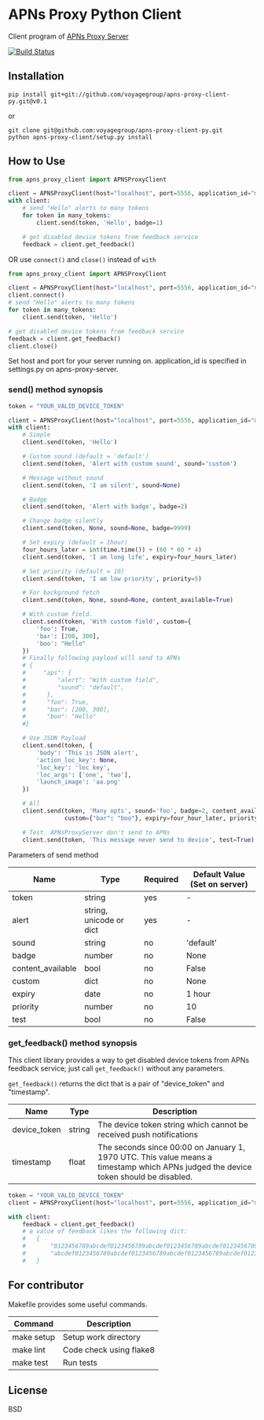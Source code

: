 # APNs Proxy Python Client

Client program of [APNs Proxy Server](https://github.com/voyagegroup/apns-proxy-server)

[![Build Status](https://travis-ci.org/voyagegroup/apns-proxy-client-py.png?branch=master)](https://travis-ci.org/voyagegroup/apns-proxy-client-py)

## Installation

```
pip install git+git://github.com/voyagegroup/apns-proxy-client-py.git@v0.1
```

or

```
git clone git@github.com:voyagegroup/apns-proxy-client-py.git
python apns-proxy-client/setup.py install
```

## How to Use

```python
from apns_proxy_client import APNSProxyClient

client = APNSProxyClient(host="localhost", port=5556, application_id="myapp")
with client:
    # send "Hello" alerts to many tokens
    for token in many_tokens:
        client.send(token, 'Hello', badge=1)

    # get disabled device tokens from feedback service
    feedback = client.get_feedback()
```

OR use ```connect()``` and ```close()``` instead of ```with```

```python
from apns_proxy_client import APNSProxyClient

client = APNSProxyClient(host="localhost", port=5556, application_id="myapp")
client.connect()
# send "Hello" alerts to many tokens
for token in many_tokens:
    client.send(token, 'Hello')

# get disabled device tokens from feedback service
feedback = client.get_feedback()
client.close()
```

Set host and port for your server running on. application_id is specified in settings.py on apns-proxy-server.

### send() method synopsis

```python
token = "YOUR_VALID_DEVICE_TOKEN"

client = APNSProxyClient(host="localhost", port=5556, application_id="myapp")
with client:
    # Simple
    client.send(token, 'Hello')

    # Custom sound (default = 'default')
    client.send(token, 'Alert with custom sound', sound='custom')

    # Message without sound
    client.send(token, 'I am silent', sound=None)

    # Badge
    client.send(token, 'Alert with badge', badge=2)

    # Change badge silently
    client.send(token, None, sound=None, badge=9999)

    # Set expiry (default = 1hour)
    four_hours_later = int(time.time()) + (60 * 60 * 4)
    client.send(token, 'I am long life', expiry=four_hours_later)

    # Set priority (default = 10)
    client.send(token, 'I am low priority', priority=5)

    # For background fetch
    client.send(token, None, sound=None, content_available=True)

    # With custom field.
    client.send(token, 'With custom field', custom={
        'foo': True,
        'bar': [200, 300],
        'boo': "Hello"
    })
    # Finally following payload will send to APNs
    # {
    #     "aps": {
    #         "alert": "With custom field",
    #         "sound": "default",
    #      },
    #      "foo": True,
    #      "bar": [200, 300],
    #      "boo": "Hello"
    #}

    # Use JSON Payload
    client.send(token, {
        'body': 'This is JSON alert',
        'action_loc_key': None,
        'loc_key': 'loc key',
        'loc_args': ['one', 'two'],
        'launch_image': 'aa.png'
    })

    # All
    client.send(token, 'Many opts', sound='foo', badge=2, content_available=True,
                custom={"bar": "boo"}, expiry=four_hour_later, priority=5)

    # Test. APNsProxyServer don't send to APNs
    client.send(token, 'This message never send to device', test=True)
```

Parameters of send method

Name | Type | Required | Default Value (Set on server)
--- | --- | --- | ---
token | string | yes | -
alert | string, unicode or dict | yes | -
sound | string | no | 'default'
badge | number | no | None
content_available | bool | no | False
custom | dict | no | None
expiry | date | no | 1 hour
priority | number | no | 10
test | bool | no | False

### get_feedback() method synopsis

This client library provides a way to get disabled device tokens from APNs feedback service; just call `get_feedback()` without any parameters.

`get_feedback()` returns the dict that is a pair of "device_token" and "timestamp".

Name | Type | Description
--- | --- | ---
device_token | string | The device token string which cannot be received push notifications
timestamp | float | The seconds since 00:00 on January 1, 1970 UTC. This value means a timestamp which APNs judged the device token should be disabled.

```python
token = "YOUR_VALID_DEVICE_TOKEN"
client = APNSProxyClient(host="localhost", port=5556, application_id="myapp")

with client:
    feedback = client.get_feedback()
    # a value of feedback likes the following dict:
    #   {
    #       "0123456789abcdef0123456789abcdef0123456789abcdef0123456789abcdef": 1399442843.0,  # device_token : unix timestamp
    #       "abcdef0123456789abcdef0123456789abcdef0123456789abcdef0123456789": 1399442892.0,
    #   }
```

## For contributor

Makefile provides some useful commands.

Command | Description
--- | ---
make setup | Setup work directory
make lint | Code check using flake8
make test | Run tests

## License

BSD

